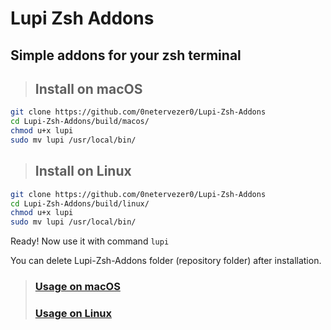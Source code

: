 # Lupi Zsh Addons
## Simple addons for your zsh terminal

> ## Install on macOS

```bash
git clone https://github.com/0netervezer0/Lupi-Zsh-Addons
cd Lupi-Zsh-Addons/build/macos/
chmod u+x lupi
sudo mv lupi /usr/local/bin/
```
> ## Install on Linux

```bash
git clone https://github.com/0netervezer0/Lupi-Zsh-Addons
cd Lupi-Zsh-Addons/build/linux/
chmod u+x lupi
sudo mv lupi /usr/local/bin/
```
Ready! Now use it with command ```lupi```

You can delete Lupi-Zsh-Addons folder (repository folder) after installation.
> ### [Usage on macOS](docs/commands_macos.md)
> ### [Usage on Linux](docs/commands_linux.md)
